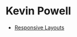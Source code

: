 <h1>Kevin Powell</h1>
<ul>
  <li><a href="https://github.com/khalilagazal/playground/tree/main/kevin-powell/01-responsive/" target="_blank">Responsive Layouts</a></li>
</ul>
